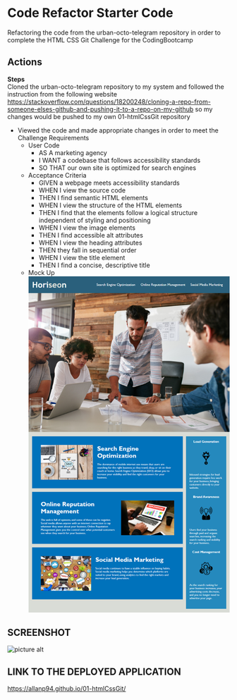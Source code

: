 # Code Refactor Starter Code

Refactoring the code from the urban-octo-telegram repository in order to complete the HTML CSS Git Challenge for the CodingBootcamp

## Actions

**Steps**\
Cloned the urban-octo-telegram repository to my system and followed the instruction from the following website
https://stackoverflow.com/questions/18200248/cloning-a-repo-from-someone-elses-github-and-pushing-it-to-a-repo-on-my-github
so my changes would be pushed to my own 01-htmlCssGit repository

- Viewed the code and made appropriate changes in order to meet the Challenge Requirements
  - User Code
    - AS A marketing agency
    - I WANT a codebase that follows accessibility standards
    - SO THAT our own site is optimized for search engines
  - Acceptance Criteria
    - GIVEN a webpage meets accessibility standards
    - WHEN I view the source code
    - THEN I find semantic HTML elements
    - WHEN I view the structure of the HTML elements
    - THEN I find that the elements follow a logical structure independent of styling and positioning
    - WHEN I view the image elements
    - THEN I find accessible alt attributes
    - WHEN I view the heading attributes
    - THEN they fall in sequential order
    - WHEN I view the title element
    - THEN I find a concise, descriptive title
  - Mock Up
    ![picture alt](01-html-css-git-mock-up.png "Mock-up picture from the assignment")

## SCREENSHOT

![picture alt](refactored-website-screenshot.png "Screenshot of my refactored Horiseon website")

## LINK TO THE DEPLOYED APPLICATION

https://allanp94.github.io/01-htmlCssGit/
